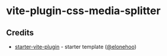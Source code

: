 # vite-plugin-css-media-splitter

## Credits

- [starter-vite-plugin](https://github.com/elonehoo/starter-vite-plugin/tree/main) - starter template ([@elonehoo](https://github.com/elonehoo))
